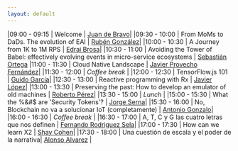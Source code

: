 ```yaml
---
layout: default
---
```


<div id="agenda">
</div>

|09:00 - 09:15 | Welcome | [Juan de Bravo](juan_de_bravo.html)|
|09:30 - 10:00 | From MoMs to DaDs. The evolution of EAI | [Rubén González](ruben_gonzalez)|
|10:00 - 10:30 | A Journey from 1K to 1M RPS | [Edrai Brosa](edrai_brosa.md)|
|10:30 - 11:00 | Avoiding the Tower of Babel: effectively evolving events in micro-service ecosystems | [Sebastián Ortega](sebastian_ortega)
|11:00 - 11:30 | Cloud Native Landscape | [Javier Provecho Fernández](javier_provecho_fernandez)|
|11:30 - 12:00 | *Coffee break* |
|12:00 - 12:30 | TensorFlow.js 101 | [Guido García](guido_garcia)|
|12:30 - 13:00 | Reactive programming with Rx | [Javier López](javier_lopez)|
|13:00 - 13:30 | Preserving the past: How to develop an emulator of old machines | [Roberto Pérez](rpc)|
|13:30 - 15:00 | *Lunch*  |
|15:00 - 15:30 | What the %&#$ are 'Security Tokens'? | [Jorge Serna](jorge_serna)|
|15:30 - 16:00 | No, Blockchain no va a solucionar IoT (completamente) | [Antonio Gonzalo](antonio_gonzalo)|
|16:00 - 16:30 | *Coffee break* |
|16:30 - 17:00 | A, T, C y G las cuatro letras que nos definen | [Fernando Rodriguez Sela](fernando_rodriguez_sela)|
|17:00 - 17:30 | How can we learn X2 |  [Shay Cohen](shay_cohen)|
|17:30 - 18:00 | Una cuestión de escala y el poder de la narrativa|  [Alonso Alvarez](alonso_alvarez) |
